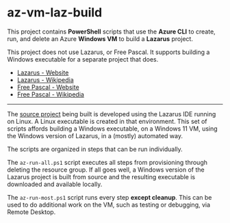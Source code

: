 # az-vm-laz-build

This project contains **PowerShell** scripts that use the **Azure CLI** to create, run, and delete an Azure **Windows VM** to build a **Lazarus** project.

This project does not use Lazarus, or Free Pascal. It supports building a Windows executable for a separate project that does.
- [Lazarus - Website](https://www.lazarus-ide.org/)
- [Lazarus - Wikipedia](https://en.wikipedia.org/wiki/Lazarus_(software))
- [Free Pascal - Website](https://www.freepascal.org/)
- [Free Pascal - Wikipedia](https://en.wikipedia.org/wiki/Free_Pascal)

---

The [source project](https://github.com/wmelvin/ImagePicker) being built is developed using the Lazarus IDE running on Linux. A Linux executable is created in that environment. This set of scripts affords building a Windows executable, on a Windows 11 VM, using the Windows version of Lazarus, in a (mostly) automated way.

The scripts are organized in steps that can be run individually.

The `az-run-all.ps1` script executes all steps from provisioning through deleting the resource group. If all goes well, a Windows version of the Lazarus project is built from source and the resulting executable is downloaded and available locally.

The `az-run-most.ps1` script runs every step **except cleanup**. This can be used to do additional work on the VM, such as testing or debugging, via Remote Desktop.
